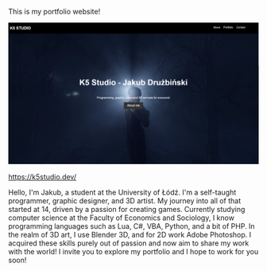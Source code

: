 This is my portfolio website!

![Main Page Image](https://github.com/kubadoPL/K5-Studio/blob/main/images/MainPageUpdated.png)


https://k5studio.dev/

Hello, I'm Jakub, a student at the University of Łódź. I'm a self-taught programmer, graphic designer, and 3D artist. My journey into all of that started at 14, driven by a passion for creating games. Currently studying computer science at the Faculty of Economics and Sociology, I know programming languages such as Lua, C#, VBA, Python, and a bit of PHP. In the realm of 3D art, I use Blender 3D, and for 2D work Adobe Photoshop. I acquired these skills purely out of passion and now aim to share my work with the world! I invite you to explore my portfolio and I hope to work for you soon!
